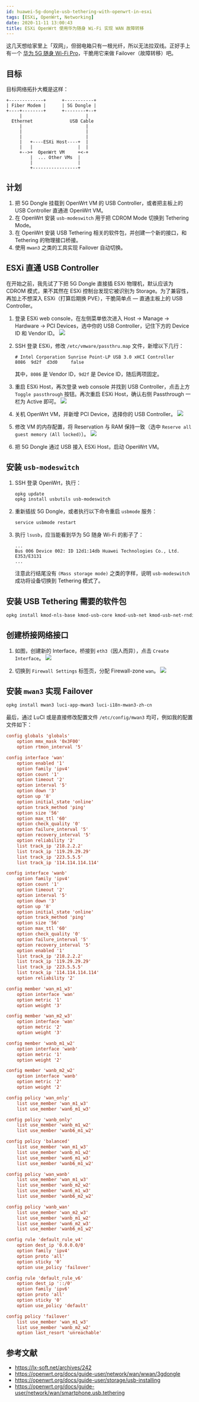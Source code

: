 ```yaml
---
id: huawei-5g-dongle-usb-tethering-with-openwrt-in-esxi
tags: [ESXi, OpenWrt, Networking]
date: 2020-11-11 13:00:43
title: ESXi OpenWrt 使用华为随身 Wi-Fi 实现 WAN 故障转移
---
```


这几天想给家里上「双网」，但弱电箱只有一根光纤，所以无法拉双线。正好手上有一个 [华为 5G 随身 Wi-Fi Pro](https://consumer.huawei.com/en/routers/5g-mobile-wifi-pro/)，干脆用它来做 Failover（故障转移）吧。

<!--more-->

## 目标

目标网络拓扑大概是这样：

```
+-------------+      +-----------+
| Fiber Modem |      | 5G Dongle |
+----+--------+      +--------+--+
     |                        |
  Ethernet              USB Cable
     |                        |
     |                        |
     |                        |
     |   +----ESXi Host----+  |
     |   |                 |  |
     +-->+  OpenWrt VM     +<-+
         |  ... Other VMs  |
         |                 |
         +-----------------+
```

## 计划

1. 把 5G Dongle 挂载到 OpenWrt VM 的 USB Controller，或者把主板上的 USB Controller 直通进 OpenWrt VM。
2. 在 OpenWrt 安装 `usb-modeswitch` 用于把 CDROM Mode 切换到 Tethering Mode。
3. 在 OpenWrt 安装 USB Tethering 相关的软件包，并创建一个新的接口，和 Tethering 的物理接口桥接。
4. 使用 `mwan3` 之类的工具实现 Failover 自动切换。

## ESXi 直通 USB Controller

在开始之前，我先试了下把 5G Dongle 直接插 ESXi 物理机，默认应该为 CDROM 模式，果不其然在 ESXi 控制台发现它被识别为 Storage。为了兼容性，再加上不想深入 ESXi（打算后期换 PVE），干脆简单点 — 直通主板上的 USB Controller。

1. 登录 ESXi web console，在左侧菜单依次进入 Host -> Manage -> Hardware -> PCI Devices，选中你的 USB Controller，记住下方的 Device ID 和 Vendor ID。
   ![](/resources/44de8da06395adc369fd377f77b21e67.png)

2. SSH 登录 ESXi，修改 `/etc/vmware/passthru.map` 文件，新增以下几行：
   ```
   # Intel Corporation Sunrise Point-LP USB 3.0 xHCI Controller
   8086  9d2f  d3d0     false
   ```
   其中，`8086` 是 Vendor ID，`9d2f` 是 Device ID，随后两项固定。

3. 重启 ESXi Host，再次登录 web console 并找到 USB Controller，点击上方 `Toggle passthrough` 按钮。再次重启 ESXi Host，确认右侧 Passthrough 一栏为 Active 即可。
   ![](/resources/708aca71dfd29a62fc849df78c513346.png)

4. 关机 OpenWrt VM，并新增 PCI Device，选择你的 USB Controller。
   ![](/resources/8d3624edd7ea0c75461be8dcd8ffde99.png)

5. 修改 VM 的内存配置，将 Reservation 与 RAM 保持一致（选中 `Reserve all guest memory (All locked)`）。
   ![](/resources/103a62b813984bce79af62f8632ad408.png)

6. 把 5G Dongle 通过 USB 接入 ESXi Host，启动 OpenWrt VM。

## 安装 `usb-modeswitch`

1. SSH 登录 OpenWrt，执行：
   ```bash
   opkg update
   opkg install usbutils usb-modeswitch
   ```

2. 重新插拔 5G Dongle，或者执行以下命令重启 `usbmode` 服务：
   ```bash
   service usbmode restart
   ```

3. 执行 `lsusb`，应当能看到华为 5G 随身 Wi-Fi 的影子了：
   ```
   ...
   Bus 006 Device 002: ID 12d1:14db Huawei Technologies Co., Ltd. E353/E3131
   ...
   ```
   注意此行结尾没有 `(Mass storage mode)` 之类的字样，说明 `usb-modeswitch` 成功将设备切换到 Tethering 模式了。

## 安装 USB Tethering 需要的软件包

```bash
opkg install kmod-nls-base kmod-usb-core kmod-usb-net kmod-usb-net-rndis kmod-usb-net-cdc-ether kmod-usb2 kmod-usb3
```

## 创建桥接网络接口

1. 如图，创建新的 Interface，桥接到 `eth3`（因人而异），点击 `Create Interface`。
   ![](/resources/0161eee53da68433ac3dfd3c071ad3f8.png)

2. 切换到 `Firewall Settings` 标签页，分配 Firewall-zone `wan`。
   ![](/resources/61eae34583b636dd8ee1d0c596708f8b.png)

## 安装 `mwan3` 实现 Failover

```bash
opkg install mwan3 luci-app-mwan3 luci-i18n-mwan3-zh-cn
```

最后，通过 LuCI 或是直接修改配置文件 `/etc/config/mwan3` 均可，例如我的配置文件如下：

```conf
config globals 'globals'
	option mmx_mask '0x3F00'
	option rtmon_interval '5'

config interface 'wan'
	option enabled '1'
	option family 'ipv4'
	option count '1'
	option timeout '2'
	option interval '5'
	option down '3'
	option up '8'
	option initial_state 'online'
	option track_method 'ping'
	option size '56'
	option max_ttl '60'
	option check_quality '0'
	option failure_interval '5'
	option recovery_interval '5'
	option reliability '2'
	list track_ip '218.2.2.2'
	list track_ip '119.29.29.29'
	list track_ip '223.5.5.5'
	list track_ip '114.114.114.114'

config interface 'wanb'
	option family 'ipv4'
	option count '1'
	option timeout '2'
	option interval '5'
	option down '3'
	option up '8'
	option initial_state 'online'
	option track_method 'ping'
	option size '56'
	option max_ttl '60'
	option check_quality '0'
	option failure_interval '5'
	option recovery_interval '5'
	option enabled '1'
	list track_ip '218.2.2.2'
	list track_ip '119.29.29.29'
	list track_ip '223.5.5.5'
	list track_ip '114.114.114.114'
	option reliability '2'

config member 'wan_m1_w3'
	option interface 'wan'
	option metric '1'
	option weight '3'

config member 'wan_m2_w3'
	option interface 'wan'
	option metric '2'
	option weight '3'

config member 'wanb_m1_w2'
	option interface 'wanb'
	option metric '1'
	option weight '2'

config member 'wanb_m2_w2'
	option interface 'wanb'
	option metric '2'
	option weight '2'

config policy 'wan_only'
	list use_member 'wan_m1_w3'
	list use_member 'wan6_m1_w3'

config policy 'wanb_only'
	list use_member 'wanb_m1_w2'
	list use_member 'wanb6_m1_w2'

config policy 'balanced'
	list use_member 'wan_m1_w3'
	list use_member 'wanb_m1_w2'
	list use_member 'wan6_m1_w3'
	list use_member 'wanb6_m1_w2'

config policy 'wan_wanb'
	list use_member 'wan_m1_w3'
	list use_member 'wanb_m2_w2'
	list use_member 'wan6_m1_w3'
	list use_member 'wanb6_m2_w2'

config policy 'wanb_wan'
	list use_member 'wan_m2_w3'
	list use_member 'wanb_m1_w2'
	list use_member 'wan6_m2_w3'
	list use_member 'wanb6_m1_w2'

config rule 'default_rule_v4'
	option dest_ip '0.0.0.0/0'
	option family 'ipv4'
	option proto 'all'
	option sticky '0'
	option use_policy 'failover'

config rule 'default_rule_v6'
	option dest_ip '::/0'
	option family 'ipv6'
	option proto 'all'
	option sticky '0'
	option use_policy 'default'

config policy 'failover'
	list use_member 'wan_m1_w3'
	list use_member 'wanb_m2_w2'
	option last_resort 'unreachable'
```

## 参考文献

- <https://lx-soft.net/archives/242>
- <https://openwrt.org/docs/guide-user/network/wan/wwan/3gdongle>
- <https://openwrt.org/docs/guide-user/storage/usb-installing>
- <https://openwrt.org/docs/guide-user/network/wan/smartphone.usb.tethering>
